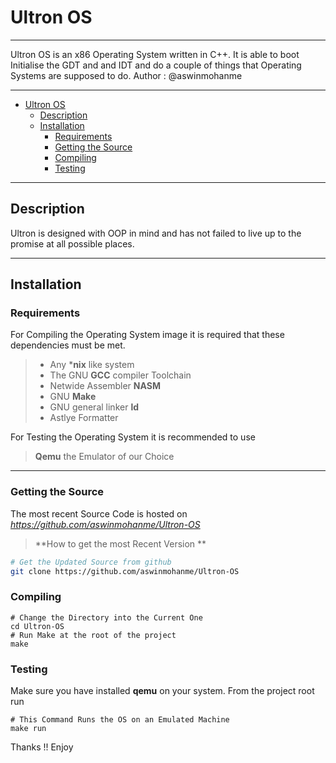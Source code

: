 
# Ultron OS
---------------------
Ultron OS is an x86 Operating System written in C++. It is able to boot Initialise the GDT and and IDT and do a couple of   things that Operating Systems are supposed to do.
Author : @aswinmohanme

------------------------
- [Ultron OS](#)
	- [Description](#)
	- [Installation](#)
		- [Requirements](#)
		- [Getting the Source](#)
		- [Compiling](#)
		- [Testing](#)

------------------------
## Description
Ultron is designed with OOP in mind and has not failed to live up to the promise at all possible places.

---------------------------------------
## Installation
### Requirements
For Compiling the Operating System image it is required that these dependencies must be met.
> * Any ***nix** like system
> * The GNU **GCC** compiler Toolchain
> * Netwide Assembler **NASM**
> * GNU **Make**
> * GNU general linker **ld**
> * Astlye Formatter

For Testing the Operating System it is recommended to use
> **Qemu** the Emulator of our Choice  

-------------------------------
### Getting the Source
The most recent Source Code is hosted on *https://github.com/aswinmohanme/Ultron-OS*

> **How to get the most Recent Version **


```bash
# Get the Updated Source from github
git clone https://github.com/aswinmohanme/Ultron-OS
```

### Compiling
```
# Change the Directory into the Current One
cd Ultron-OS
# Run Make at the root of the project
make
```

### Testing
Make sure you have installed **qemu** on your system. From the project root run
```
# This Command Runs the OS on an Emulated Machine
make run
```

Thanks !! Enjoy
